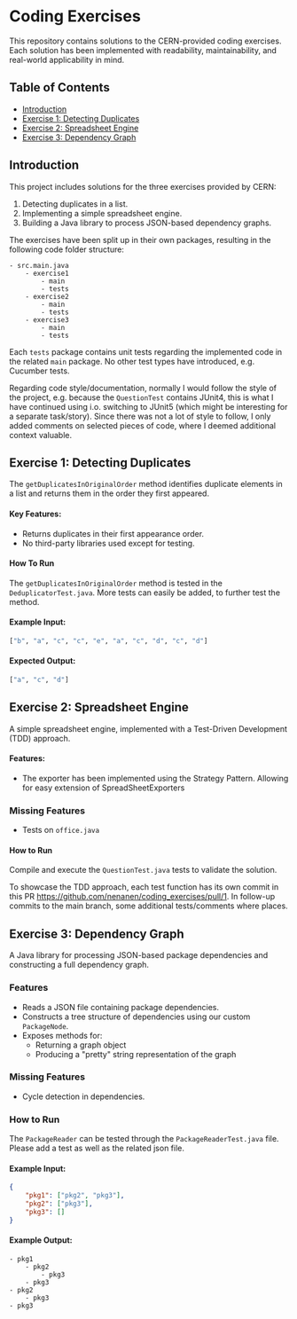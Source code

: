 # Coding Exercises
This repository contains solutions to the CERN-provided coding exercises. Each solution has been implemented with readability, maintainability, and real-world applicability in mind.

## Table of Contents

- [Introduction](#introduction)
- [Exercise 1: Detecting Duplicates](#exercise-1-detecting-duplicates)
- [Exercise 2: Spreadsheet Engine](#exercise-2-spreadsheet-engine)
- [Exercise 3: Dependency Graph](#exercise-3-dependency-graph)


## Introduction
This project includes solutions for the three exercises provided by CERN:
1. Detecting duplicates in a list.
2. Implementing a simple spreadsheet engine.
3. Building a Java library to process JSON-based dependency graphs.

The exercises have been split up in their own packages, resulting in the following code folder structure:
```text
- src.main.java
    - exercise1
        - main
        - tests
    - exercise2
        - main
        - tests
    - exercise3
        - main
        - tests
```
Each `tests` package contains unit tests regarding the implemented code in the related `main` package. 
No other test types have introduced, e.g. Cucumber tests.

Regarding code style/documentation, normally I would follow the style of the project, 
e.g. because the `QuestionTest` contains JUnit4, this is what I have continued using i.o. 
switching to JUnit5 (which might be interesting for a separate task/story).
Since there was not a lot of style to follow, 
I only added comments on selected pieces of code, 
where I deemed additional context valuable.



## Exercise 1: Detecting Duplicates
The `getDuplicatesInOriginalOrder` method identifies duplicate elements in a list and returns them in the order they first appeared.

#### Key Features:
- Returns duplicates in their first appearance order.
- No third-party libraries used except for testing.

#### How To Run
The  `getDuplicatesInOriginalOrder` method is tested in the `DeduplicatorTest.java`.
More tests can easily be added, to further test the method.

#### Example Input:
```python
["b", "a", "c", "c", "e", "a", "c", "d", "c", "d"]
```

#### Expected Output:
```python
["a", "c", "d"]
```

## Exercise 2: Spreadsheet Engine
A simple spreadsheet engine, implemented with a Test-Driven Development (TDD) approach.

#### Features:
- The exporter has been implemented using the Strategy Pattern. Allowing for easy extension of SpreadSheetExporters

### Missing Features
- Tests on `office.java`

#### How to Run
Compile and execute the `QuestionTest.java` tests to validate the solution.

To showcase the TDD approach, each test function has its own commit in this PR https://github.com/nenanen/coding_exercises/pull/1.
In follow-up commits to the main branch, some additional tests/comments where places.

## Exercise 3: Dependency Graph
A Java library for processing JSON-based package dependencies and constructing a full dependency graph.

### Features
- Reads a JSON file containing package dependencies.
- Constructs a tree structure of dependencies using our custom `PackageNode`.
- Exposes methods for:
    - Returning a graph object
    - Producing a "pretty" string representation of the graph

### Missing Features
- Cycle detection in dependencies.

### How to Run
The `PackageReader` can be tested through the `PackageReaderTest.java` file.
Please add a test as well as the related json file.

#### Example Input:
```json
{
    "pkg1": ["pkg2", "pkg3"],
    "pkg2": ["pkg3"],
    "pkg3": []
}
```

#### Example Output:
```
- pkg1
    - pkg2
        - pkg3
    - pkg3
- pkg2
    - pkg3
- pkg3
```


